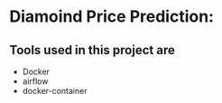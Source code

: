 # Diamoind Price Prediction:
## Tools used in this project are 
- Docker 
- airflow
- docker-container
